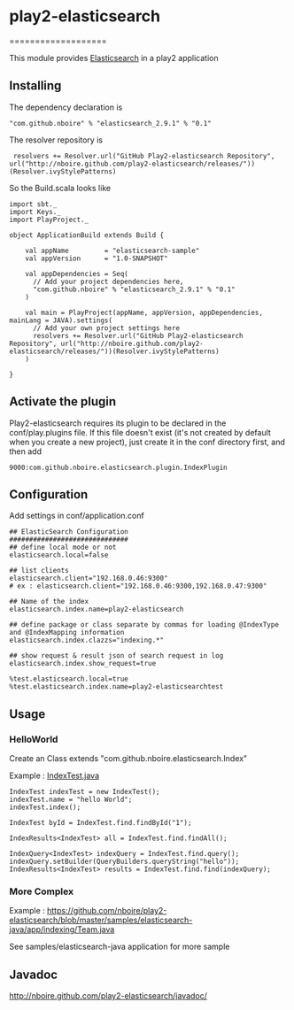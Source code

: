 # play2-elasticsearch
===================

This module provides [Elasticsearch](http://www.elasticsearch.org/) in a play2 application

## Installing

The dependency declaration is

```
"com.github.nboire" % "elasticsearch_2.9.1" % "0.1"
```
The resolver repository is 

```
 resolvers += Resolver.url("GitHub Play2-elasticsearch Repository", url("http://nboire.github.com/play2-elasticsearch/releases/"))(Resolver.ivyStylePatterns)
```

So the Build.scala looks like 
```
import sbt._
import Keys._
import PlayProject._

object ApplicationBuild extends Build {

    val appName         = "elasticsearch-sample"
    val appVersion      = "1.0-SNAPSHOT"

    val appDependencies = Seq(
      // Add your project dependencies here,
      "com.github.nboire" % "elasticsearch_2.9.1" % "0.1"
    )

    val main = PlayProject(appName, appVersion, appDependencies, mainLang = JAVA).settings(
      // Add your own project settings here      
      resolvers += Resolver.url("GitHub Play2-elasticsearch Repository", url("http://nboire.github.com/play2-elasticsearch/releases/"))(Resolver.ivyStylePatterns)
    )

}
```


## Activate the plugin

Play2-elasticsearch requires its plugin to be declared in the conf/play.plugins file.  If this file doesn't exist (it's not created by default when you create a new project),
just create it in the conf directory first, and then add

```
9000:com.github.nboire.elasticsearch.plugin.IndexPlugin
```

## Configuration
Add settings in conf/application.conf

```
## ElasticSearch Configuration
##############################
## define local mode or not
elasticsearch.local=false

## list clients
elasticsearch.client="192.168.0.46:9300"
# ex : elasticsearch.client="192.168.0.46:9300,192.168.0.47:9300"

## Name of the index
elasticsearch.index.name=play2-elasticsearch

## define package or class separate by commas for loading @IndexType and @IndexMapping information
elasticsearch.index.clazzs="indexing.*"

## show request & result json of search request in log
elasticsearch.index.show_request=true

%test.elasticsearch.local=true
%test.elasticsearch.index.name=play2-elasticsearchtest
```

## Usage

### HelloWorld
Create an Class extends "com.github.nboire.elasticsearch.Index"

Example : [IndexTest.java](https://github.com/nboire/play2-elasticsearch/blob/master/samples/elasticsearch-java/app/indexing/IndexTest.java)

```
IndexTest indexTest = new IndexTest();
indexTest.name = "hello World";
indexTest.index();

IndexTest byId = IndexTest.find.findById("1");

IndexResults<IndexTest> all = IndexTest.find.findAll();

IndexQuery<IndexTest> indexQuery = IndexTest.find.query();
indexQuery.setBuilder(QueryBuilders.queryString("hello"));
IndexResults<IndexTest> results = IndexTest.find.find(indexQuery);

```

### More Complex
Example : https://github.com/nboire/play2-elasticsearch/blob/master/samples/elasticsearch-java/app/indexing/Team.java

See samples/elasticsearch-java application for more sample

## Javadoc
http://nboire.github.com/play2-elasticsearch/javadoc/
